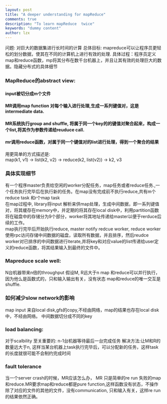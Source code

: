 ```yaml
---
layout: post
title: "A deeper understanding for mapReduce"
comments: true
description: "To learn mapReduce  twice"
keywords: "dummy content"
author: lzx
---
```

问题: 对巨大的数据集进行长时间的计算
总体目标: mapreduce可以让程序员更轻松的划分数据，使其在不同的计算机上进行有效的处理.
具体过程：程序员定义map和reduce函数，mp将其分布在数千台机器上，并且让其有效的处理巨大的数据。隐藏分布式的具体细节
### MapReduce的abstract view:
#### input被切分成m个文件
#### MR调用map function 对每个输入进行处理,生成一系列键值对，这是intermediate data.

#### MR系统执行group and shuffle, 将属于同一个key的的键值对聚合起来，构成一个list,将其作为参数传递给reuduce call.
#### mr调用reduce函数，对属于同一个键值对的list进行处理，得到一个聚合的结果

用更简单的方式描述是:<br/>
map(k1, v1) -> list(k2, v2) -> reduce(k2, list(v2)) -> k2, v3
### 具体实现细节
有一个程序master负责给空闲的worker分配任务，map任务或者reduce任务.,一个任务执行完毕后在执行新的任务。在map没有完成前不执行reduce,共有m个reduce task 和r个map task<br/>
在map过程中, library将input 解析来供map处理，生成中间数据，即一系列键值对，将其缓存在memory中，并定期的将其存在local disk中，利用partition函数将在磁盘中的存储分为9个部分，worker将其地址传递给master以便于rerduce后续的工作。<br/>
map执行完毕后开始执行reduce, master notify redcue worker, reduce worker 使用rpc访问存储中间数据的磁盘，读取所有数据，并且排序，然后reudce worker对已排序的中间数据进行iterate,并将key和对应value的list传递给user定义的reduce函数，将其结果输入到最终的文件中。<br/>
### Mapreduce scale well:<br/>
N台机器带来n倍的throughput
假设M, R远大于n
map 和reduce可以并行执行，因为他么是函数式的，只和输入输出有关，没有状态
map和reduce的唯一交互是shuffle.
### 如何减少slow network的影响
map input 来自local disk,gfs的copy,不经由网络，map的结果也存在local disk中，不经由网络。
中间数据切分成不同的key
### load balancing:
对于scalbility 至关重要的: n-1台机器等待最后一台完成任务
解决方法:让M和R的数量远大于n, 这样当某台机器上task执行完毕后，可以分配新的任务，这样task的长度就很可能不会制约完成时间
### fault tolerance
当一个server crash的时候，MR应该怎么办，
MR 只是简单的re run 失败的map和reduce.MR要求map和reduce都是pure function,这样函数没有状态，不操作除了对应的文件的其他的文件，没有communication, 只和输入有关，这样re run的结果依然正确。
